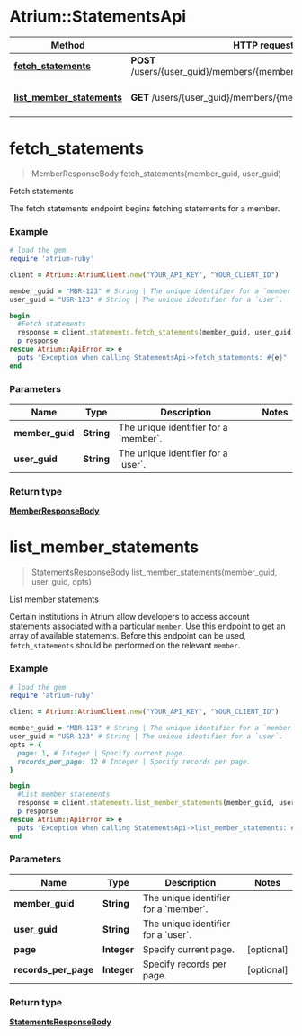 # Atrium::StatementsApi

Method | HTTP request | Description
------------- | ------------- | -------------
[**fetch_statements**](StatementsApi.md#fetch_statements) | **POST** /users/{user_guid}/members/{member_guid}/fetch_statements | Fetch statements
[**list_member_statements**](StatementsApi.md#list_member_statements) | **GET** /users/{user_guid}/members/{member_guid}/statements | List member statements


# **fetch_statements**
> MemberResponseBody fetch_statements(member_guid, user_guid)

Fetch statements

The fetch statements endpoint begins fetching statements for a member.

### Example
```ruby
# load the gem
require 'atrium-ruby'

client = Atrium::AtriumClient.new("YOUR_API_KEY", "YOUR_CLIENT_ID")

member_guid = "MBR-123" # String | The unique identifier for a `member`.
user_guid = "USR-123" # String | The unique identifier for a `user`.

begin
  #Fetch statements
  response = client.statements.fetch_statements(member_guid, user_guid)
  p response
rescue Atrium::ApiError => e
  puts "Exception when calling StatementsApi->fetch_statements: #{e}"
end
```

### Parameters

Name | Type | Description  | Notes
------------- | ------------- | ------------- | -------------
 **member_guid** | **String**| The unique identifier for a &#x60;member&#x60;. | 
 **user_guid** | **String**| The unique identifier for a &#x60;user&#x60;. | 

### Return type

[**MemberResponseBody**](MemberResponseBody.md)

# **list_member_statements**
> StatementsResponseBody list_member_statements(member_guid, user_guid, opts)

List member statements

Certain institutions in Atrium allow developers to access account statements associated with a particular `member`. Use this endpoint to get an array of available statements.  Before this endpoint can be used, `fetch_statements` should be performed on the relevant `member`. 

### Example
```ruby
# load the gem
require 'atrium-ruby'

client = Atrium::AtriumClient.new("YOUR_API_KEY", "YOUR_CLIENT_ID")

member_guid = "MBR-123" # String | The unique identifier for a `member`.
user_guid = "USR-123" # String | The unique identifier for a `user`.
opts = { 
  page: 1, # Integer | Specify current page.
  records_per_page: 12 # Integer | Specify records per page.
}

begin
  #List member statements
  response = client.statements.list_member_statements(member_guid, user_guid, opts)
  p response
rescue Atrium::ApiError => e
  puts "Exception when calling StatementsApi->list_member_statements: #{e}"
end
```

### Parameters

Name | Type | Description  | Notes
------------- | ------------- | ------------- | -------------
 **member_guid** | **String**| The unique identifier for a &#x60;member&#x60;. | 
 **user_guid** | **String**| The unique identifier for a &#x60;user&#x60;. | 
 **page** | **Integer**| Specify current page. | [optional] 
 **records_per_page** | **Integer**| Specify records per page. | [optional] 

### Return type

[**StatementsResponseBody**](StatementsResponseBody.md)

